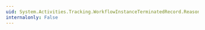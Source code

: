 ```yaml
---
uid: System.Activities.Tracking.WorkflowInstanceTerminatedRecord.Reason
internalonly: False
---
```

